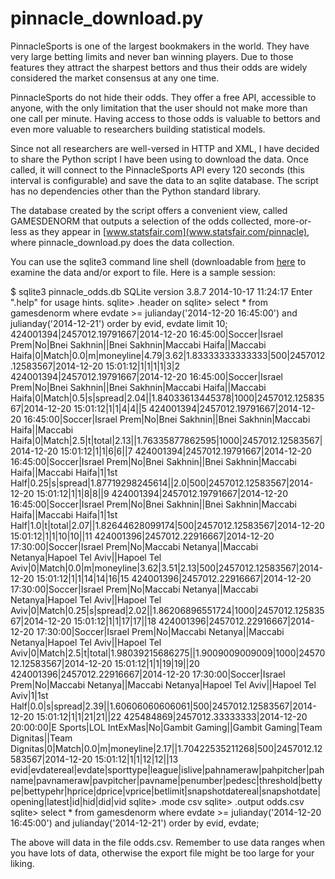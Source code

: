 pinnacle_download.py
=========

PinnacleSports is one of the largest bookmakers in the world. They have very large betting limits and never ban winning players. Due to those features they attract the sharpest bettors and thus their odds are widely considered the market consensus at any one time.

PinnacleSports do not hide their odds. They offer a free API, accessible to anyone, with the only limitation that the user should not make more than one call per minute. Having access to those odds is valuable to bettors and even more valuable to researchers building statistical models.

Since not all researchers are well-versed in HTTP and XML, I have decided to share the Python script I have been using to download the data. Once called, it will connect to the PinnacleSports API every 120 seconds (this interval is configurable) and save the data to an sqlite database. The script has no dependencies other than the Python standard library.

The database created by the script offers a convenient view, called GAMESDENORM that outputs a selection of the odds collected, more-or-less as they appear in [www.statsfair.com](www.statsfair.com/pinnacle), where pinnacle_download.py does the data collection.

You can use the sqlite3 command line shell (downloadable from [here](https://www.sqlite.org/download.html) to examine the data and/or export to file. Here is a sample session:

$ sqlite3 pinnacle_odds.db
SQLite version 3.8.7 2014-10-17 11:24:17
Enter ".help" for usage hints.
sqlite> .header on
sqlite> select * from gamesdenorm where evdate >= julianday('2014-12-20 16:45:00') and julianday('2014-12-21') order by evid, evdate limit 10;
424001394|2457012.19791667|2014-12-20 16:45:00|Soccer|Israel Prem|No|Bnei Sakhnin||Bnei Sakhnin|Maccabi Haifa||Maccabi Haifa|0|Match|0.0|m|moneyline|4.79|3.62|1.83333333333333|500|2457012.12583567|2014-12-20 15:01:12|1|1|1|1|3|2
424001394|2457012.19791667|2014-12-20 16:45:00|Soccer|Israel Prem|No|Bnei Sakhnin||Bnei Sakhnin|Maccabi Haifa||Maccabi Haifa|0|Match|0.5|s|spread|2.04||1.84033613445378|1000|2457012.12583567|2014-12-20 15:01:12|1|1|4|4||5
424001394|2457012.19791667|2014-12-20 16:45:00|Soccer|Israel Prem|No|Bnei Sakhnin||Bnei Sakhnin|Maccabi Haifa||Maccabi Haifa|0|Match|2.5|t|total|2.13||1.76335877862595|1000|2457012.12583567|2014-12-20 15:01:12|1|1|6|6||7
424001394|2457012.19791667|2014-12-20 16:45:00|Soccer|Israel Prem|No|Bnei Sakhnin||Bnei Sakhnin|Maccabi Haifa||Maccabi Haifa|1|1st Half|0.25|s|spread|1.87719298245614||2.0|500|2457012.12583567|2014-12-20 15:01:12|1|1|8|8||9
424001394|2457012.19791667|2014-12-20 16:45:00|Soccer|Israel Prem|No|Bnei Sakhnin||Bnei Sakhnin|Maccabi Haifa||Maccabi Haifa|1|1st Half|1.0|t|total|2.07||1.82644628099174|500|2457012.12583567|2014-12-20 15:01:12|1|1|10|10||11
424001396|2457012.22916667|2014-12-20 17:30:00|Soccer|Israel Prem|No|Maccabi Netanya||Maccabi Netanya|Hapoel Tel Aviv||Hapoel Tel Aviv|0|Match|0.0|m|moneyline|3.62|3.51|2.13|500|2457012.12583567|2014-12-20 15:01:12|1|1|14|14|16|15
424001396|2457012.22916667|2014-12-20 17:30:00|Soccer|Israel Prem|No|Maccabi Netanya||Maccabi Netanya|Hapoel Tel Aviv||Hapoel Tel Aviv|0|Match|0.25|s|spread|2.02||1.86206896551724|1000|2457012.12583567|2014-12-20 15:01:12|1|1|17|17||18
424001396|2457012.22916667|2014-12-20 17:30:00|Soccer|Israel Prem|No|Maccabi Netanya||Maccabi Netanya|Hapoel Tel Aviv||Hapoel Tel Aviv|0|Match|2.5|t|total|1.98039215686275||1.9009009009009|1000|2457012.12583567|2014-12-20 15:01:12|1|1|19|19||20
424001396|2457012.22916667|2014-12-20 17:30:00|Soccer|Israel Prem|No|Maccabi Netanya||Maccabi Netanya|Hapoel Tel Aviv||Hapoel Tel Aviv|1|1st Half|0.0|s|spread|2.39||1.60606060606061|500|2457012.12583567|2014-12-20 15:01:12|1|1|21|21||22
425484869|2457012.33333333|2014-12-20 20:00:00|E Sports|LOL IntExMas|No|Gambit Gaming||Gambit Gaming|Team Dignitas||Team Dignitas|0|Match|0.0|m|moneyline|2.17||1.70422535211268|500|2457012.12583567|2014-12-20 15:01:12|1|1|12|12||13
evid|evdatereal|evdate|sporttype|league|islive|pahnameraw|pahpitcher|pahname|pavnameraw|pavpitcher|pavname|penumber|pedesc|threshold|bettype|bettypehr|hprice|dprice|vprice|betlimit|snapshotdatereal|snapshotdate|opening|latest|id|hid|did|vid
sqlite> .mode csv
sqlite> .output odds.csv
sqlite> select * from gamesdenorm where evdate >= julianday('2014-12-20 16:45:00') and julianday('2014-12-21') order by evid, evdate;

The above will data in the file odds.csv. Remember to use data ranges when you have lots of data, otherwise the export file might be too large for your liking.

